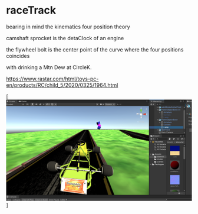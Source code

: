 # raceTrack

bearing in mind the kinematics four position theory

camshaft sprocket is the detaClock of an engine

the flywheel bolt is the center point of the curve where the four positions coincides

with drinking a Mtn Dew at CircleK.

https://www.rastar.com/html/toys-pc-en/products/RC/child_5/2020/0325/1964.html

[![game preview ... ](https://raw.githubusercontent.com/rgarro/raceTrack/main/racetrack.png)]
